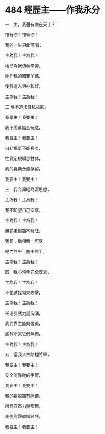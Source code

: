 # 484 經歷主——作我永分

一　主，我還有誰在天上？

惟有你！惟有你！

我的一生只此可唱：

主為我！主為我！

祂已為我流血辛勞，

祂作我的贖罪羊羔，

使我這人與神和好，

主為我！主為我！

二 我不追求自私福氣，

我要主！我要主！

我不羡慕鍍金玩意，

我要主！我要主！

自私福氣不能長久，

性質定規瞬息甘休，

我的喜樂永遠存留，

我要主！我要主！

三　我今棄絕為富思想，

主為我！主為我！

我不盼望自己安享，

主為我！主為我！

無花果樹雖不發旺，

葡萄﹑橄欖無一可享，　

棚內無牛﹑圈中無羊，

主為我！主為我！

四　我心現今完全安息，

主為我！主為我！

不怕試探常來攻擊，

主為我！主為我！

任憑引誘力量洶湧，

我們靠主能夠強勇，

能夠冷笑它們無用，

主為我！主為我！

五　當我人生路程將畢，

我要主！我要主！

安全倚靠祂的手臂，

我要主！我要主！

我的軀殼雖有痛苦，

所有自然力量都無，

我仍高聲歌唱歡呼，

我要主！我要主！

